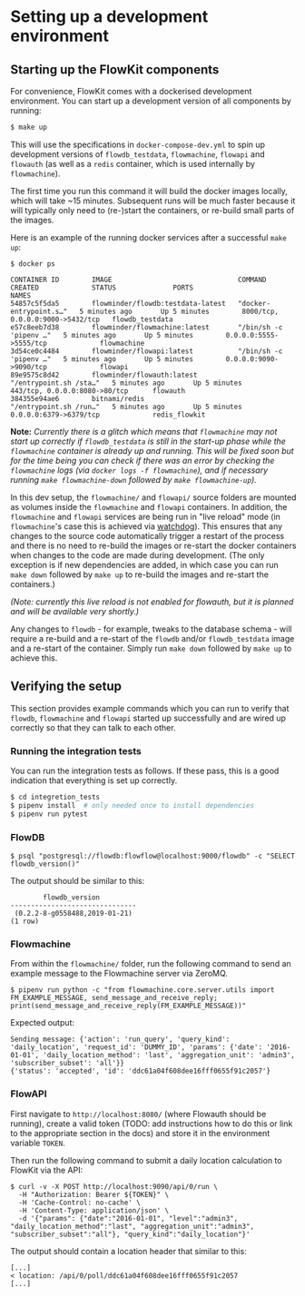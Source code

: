 # Setting up a development environment

## Starting up the FlowKit components

For convenience, FlowKit comes with a dockerised development environment. You can start up a development version of all
components by running:
```bash
$ make up
```

This will use the specifications in `docker-compose-dev.yml` to spin up development versions of `flowdb_testdata`,
`flowmachine`, `flowapi` and `flowauth` (as well as a `redis` container, which is used internally by `flowmachine`).

The first time you run this command it will build the docker images locally, which will take ~15 minutes. Subsequent
runs will be much faster because it will typically only need to (re-)start the containers, or re-build small parts
of the images.

Here is an example of the running docker services after a successful `make up`:
```
$ docker ps

CONTAINER ID        IMAGE                               COMMAND                  CREATED             STATUS              PORTS                              NAMES
54857c5f5da5        flowminder/flowdb:testdata-latest   "docker-entrypoint.s…"   5 minutes ago       Up 5 minutes        8000/tcp, 0.0.0.0:9000->5432/tcp   flowdb_testdata
e57c8eeb7d38        flowminder/flowmachine:latest       "/bin/sh -c 'pipenv …"   5 minutes ago       Up 5 minutes        0.0.0.0:5555->5555/tcp             flowmachine
3d54ce0c4484        flowminder/flowapi:latest           "/bin/sh -c 'pipenv …"   5 minutes ago       Up 5 minutes        0.0.0.0:9090->9090/tcp             flowapi
89e9575c8d42        flowminder/flowauth:latest          "/entrypoint.sh /sta…"   5 minutes ago       Up 5 minutes        443/tcp, 0.0.0.0:8080->80/tcp      flowauth
384355e94ae6        bitnami/redis                       "/entrypoint.sh /run…"   5 minutes ago       Up 5 minutes        0.0.0.0:6379->6379/tcp             redis_flowkit
```

**Note:** _Currently there is a glitch which means that `flowmachine` may not start up correctly if `flowdb_testdata`
is still in the start-up phase while the `flowmachine` container is already up and running. This will be fixed soon but for the
time being you can check if there was an error by checking the `flowmachine` logs (via `docker logs -f flowmachine`),
and if necessary running `make flowmachine-down` followed by `make flowmachine-up`)._

In this dev setup, the `flowmachine/` and `flowapi/` source folders are mounted as volumes inside the `flowmachine`
and `flowapi` containers. In addition, the `flowmachine` and `flowapi` services are being run in "live reload" mode
(in `flowmachine`'s case this is achieved via [watchdog](https://pythonhosted.org/watchdog/)).
This ensures that any changes to the source code automatically trigger a restart of the process and there is no need to
re-build the images or re-start the docker containers when changes to the code are made during development. (The
only exception is if new dependencies are added, in which case you can run `make down` followed by `make up` to
re-build the images and re-start the containers.)

_(Note: currently this live reload is not enabled for flowauth, but it is planned and will be available very shortly.)_

Any changes to `flowdb` - for example, tweaks to the database schema - will require a re-build and a re-start of the
`flowdb` and/or `flowdb_testdata` image and a re-start of the container. Simply run `make down` followed by `make up`
to achieve this.


## Verifying the setup

This section provides example commands which you can run to verify that `flowdb`, `flowmachine` and `flowapi` started up
successfully and are wired up correctly so that they can talk to each other.

### Running the integration tests

You can run the integration tests as follows. If these pass, this is a good indication that everything is set up correctly.
```bash
$ cd integretion_tests
$ pipenv install  # only needed once to install dependencies
$ pipenv run pytest
```

### FlowDB

```
$ psql "postgresql://flowdb:flowflow@localhost:9000/flowdb" -c "SELECT flowdb_version()"
```
The output should be similar to this:
```
        flowdb_version
-------------------------------
 (0.2.2-8-g0558488,2019-01-21)
(1 row)
```

### Flowmachine

From within the `flowmachine/` folder, run the following command to send an example message to the Flowmachine server via ZeroMQ.
```
$ pipenv run python -c "from flowmachine.core.server.utils import FM_EXAMPLE_MESSAGE, send_message_and_receive_reply; print(send_message_and_receive_reply(FM_EXAMPLE_MESSAGE))"
```
Expected output:
```
Sending message: {'action': 'run_query', 'query_kind': 'daily_location', 'request_id': 'DUMMY_ID', 'params': {'date': '2016-01-01', 'daily_location_method': 'last', 'aggregation_unit': 'admin3', 'subscriber_subset': 'all'}}
{'status': 'accepted', 'id': 'ddc61a04f608dee16fff0655f91c2057'}
```

### FlowAPI

First navigate to `http://localhost:8080/` (where Flowauth should be running), create a valid token (TODO: add
instructions how to do this or link to the appropriate section in the docs) and store it in the environment
variable `TOKEN`.

Then run the following command to submit a daily location calculation to FlowKit via the API:
```
$ curl -v -X POST http://localhost:9090/api/0/run \
  -H "Authorization: Bearer ${TOKEN}" \
  -H 'Cache-Control: no-cache' \
  -H 'Content-Type: application/json' \
  -d '{"params": {"date":"2016-01-01", "level":"admin3", "daily_location_method":"last", "aggregation_unit":"admin3", "subscriber_subset":"all"}, "query_kind":"daily_location"}'
```

The output should contain a location header that similar to this:
```
[...]
< location: /api/0/poll/ddc61a04f608dee16fff0655f91c2057
[...]
```
